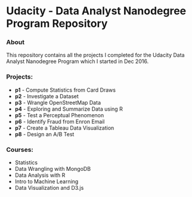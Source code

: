 # Udacity - Data Analyst Nanodegree Program Repository

### About
This repository contains all the projects I completed for the Udacity Data Analyst Nanodegree Program which I started in Dec 2016. 

### Projects:
- **p1** - Compute Statistics from Card Draws
- **p2** - Investigate a Dataset
- **p3** - Wrangle OpenStreetMap Data
- **p4** - Exploring and Summarize Data using R
- **p5** - Test a Perceptual Phenomenon 
- **p6** - Identify Fraud from Enron Email
- **p7** - Create a Tableau Data Visualization
- **p8** - Design an A/B Test

### Courses:
- Statistics
- Data Wrangling with MongoDB
- Data Analysis with R
- Intro to Machine Learning
- Data Visualization and D3.js
